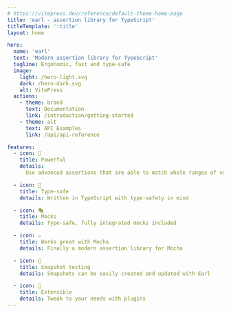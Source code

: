 ```yaml
---
# https://vitepress.dev/reference/default-theme-home-page
title: 'earl - assertion library for TypeScript'
titleTemplate: ':title'
layout: home

hero:
  name: 'earl'
  text: 'Modern assertion library for TypeScript'
  tagline: Ergonomic, fast and type-safe
  image:
    light: /hero-light.svg
    dark: /hero-dark.svg
    alt: VitePress
  actions:
    - theme: brand
      text: Documentation
      link: /introduction/getting-started
    - theme: alt
      text: API Examples
      link: /api/api-reference

features:
  - icon: 💪
    title: Powerful
    details:
      Use advanced assertions that are able to match whole ranges of values

  - icon: 🤖
    title: Type-safe
    details: Written in TypeScript with type-safety in mind

  - icon: 🎭
    title: Mocks
    details: Type-safe, fully integrated mocks included

  - icon: ☕
    title: Works great with Mocha
    details: Finally a modern assertion library for Mocha

  - icon: 📸
    title: Snapshot testing
    details: Snapshots can be easily created and updated with Earl

  - icon: 🔌
    title: Extensible
    details: Tweak to your needs with plugins
---
```


